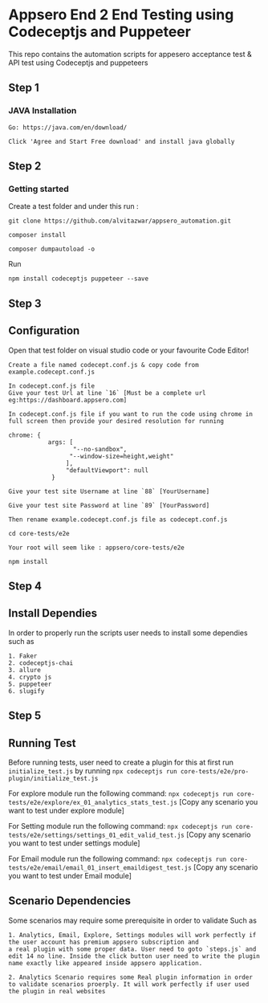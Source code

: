 # Appsero End 2 End Testing using Codeceptjs and Puppeteer
This repo contains the automation scripts for appesero acceptance test & API test using Codeceptjs and puppeteers

## Step 1
### JAVA Installation
```
Go: https://java.com/en/download/
```
```
Click 'Agree and Start Free download' and install java globally
```
## Step 2
### Getting started

Create a test folder and under this run :

```
git clone https://github.com/alvitazwar/appsero_automation.git

```
```
composer install
```
```
composer dumpautoload -o
```
Run
```
npm install codeceptjs puppeteer --save
```
## Step 3
## Configuration
 
Open that test folder on visual studio code or your favourite Code Editor!

```
Create a file named codecept.conf.js & copy code from example.codecept.conf.js
```
```
In codecept.conf.js file 
Give your test Url at line `16` [Must be a complete url eg:https://dashboard.appsero.com]
```
```
In codecept.conf.js file if you want to run the code using chrome in full screen then provide your desired resolution for running
```
```
chrome: {
           args: [
                  "--no-sandbox",
                 "--window-size=height,weight"
                ],
                "defaultViewport": null
            }
```
```
Give your test site Username at line `88` [YourUsername]
```
```
Give your test site Password at line `89` [YourPassword]
```
```
Then rename example.codecept.conf.js file as codecept.conf.js
```
```
cd core-tests/e2e
```
```
Your root will seem like : appsero/core-tests/e2e 
```
```
npm install
```
## Step 4
## Install Dependies 
In order to properly run the scripts user needs to install some dependies such as
```
1. Faker
2. codeceptjs-chai
3. allure
4. crypto js
5. puppeteer
6. slugify
```
## Step 5

## Running Test
Before running tests, user need to create a plugin for this at first run `initialize_test.js` by running `npx codeceptjs run core-tests/e2e/pro-plugin/initialize_test.js`

For explore module run the following command:
`npx codeceptjs run core-tests/e2e/explore/ex_01_analytics_stats_test.js` [Copy any scenario you want to test under explore module]

For Setting module run the following command:
`npx codeceptjs run core-tests/e2e/settings/settings_01_edit_valid_test.js` [Copy any scenario you want to test under settings module]

For Email module run the following command:
`npx codeceptjs run core-tests/e2e/email/email_01_insert_emaildigest_test.js` [Copy any scenario you want to test under Email module]

## Scenario Dependencies
Some scenarios may require some prerequisite in order to validate Such as
```
1. Analytics, Email, Explore, Settings modules will work perfectly if the user account has premium appsero subscription and
a real plugin with some proper data. User need to goto `steps.js` and edit 14 no line. Inside the click button user need to write the plugin name exactly like appeared inside appsero application.

2. Analytics Scenario requires some Real plugin information in order to validate scenarios proerply. It will work perfectly if user used the plugin in real websites
 





